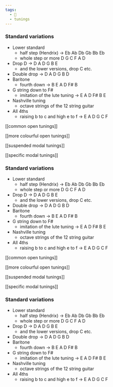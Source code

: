 ```yaml
---
tags:
  - 🌲
  - tunings
---
```

### Standard variations
- Lower standard 
	- half step (Hendrix) → Eb Ab Db Gb Bb Eb
	- whole step or more D G C F A D
- Drop D → D A D G B E 
	- and the lower versions, drop C etc.
- Double drop → D A D G B D
- Baritone 
	- fourth down → B E A D F# B
- G string down to F#
	- imitation of the lute tuning → E A D F# B E
- Nashville tuning
	- octave strings of the 12 string guitar
- All 4ths
	- raising b to c and high e to f  → E A D G C F

[[common open tunings]]

[[more colourful open tunings]]

[[suspended modal tunings]]

[[specific modal tunings]]

### Standard variations
- Lower standard 
	- half step (Hendrix) → Eb Ab Db Gb Bb Eb
	- whole step or more D G C F A D
- Drop D → D A D G B E 
	- and the lower versions, drop C etc.
- Double drop → D A D G B D
- Baritone 
	- fourth down → B E A D F# B
- G string down to F#
	- imitation of the lute tuning → E A D F# B E
- Nashville tuning
	- octave strings of the 12 string guitar
- All 4ths
	- raising b to c and high e to f  → E A D G C F

[[common open tunings]]

[[more colourful open tunings]]

[[suspended modal tunings]]

[[specific modal tunings]]

### Standard variations
- Lower standard 
	- half step (Hendrix) → Eb Ab Db Gb Bb Eb
	- whole step or more D G C F A D
- Drop D → D A D G B E 
	- and the lower versions, drop C etc.
- Double drop → D A D G B D
- Baritone 
	- fourth down → B E A D F# B
- G string down to F#
	- imitation of the lute tuning → E A D F# B E
- Nashville tuning
	- octave strings of the 12 string guitar
- All 4ths
	- raising b to c and high e to f  → E A D G C F
